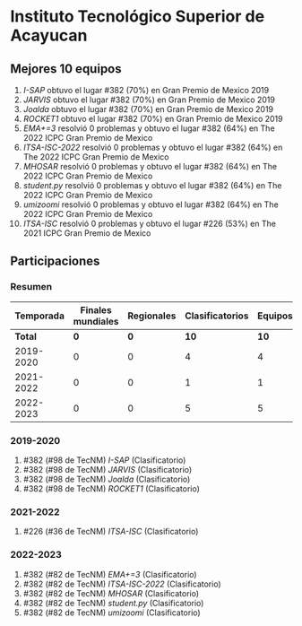 ---
---

# Instituto Tecnológico Superior de Acayucan

## Mejores 10 equipos

1. _I-SAP_ obtuvo el lugar #382 (70%) en Gran Premio de Mexico 2019
1. _JARVIS_ obtuvo el lugar #382 (70%) en Gran Premio de Mexico 2019
1. _Joalda_ obtuvo el lugar #382 (70%) en Gran Premio de Mexico 2019
1. _ROCKET1_ obtuvo el lugar #382 (70%) en Gran Premio de Mexico 2019
1. _EMA+=3_ resolvió 0 problemas y obtuvo el lugar #382 (64%) en The 2022 ICPC Gran Premio de Mexico
1. _ITSA-ISC-2022_ resolvió 0 problemas y obtuvo el lugar #382 (64%) en The 2022 ICPC Gran Premio de Mexico
1. _MHOSAR_ resolvió 0 problemas y obtuvo el lugar #382 (64%) en The 2022 ICPC Gran Premio de Mexico
1. _student.py_ resolvió 0 problemas y obtuvo el lugar #382 (64%) en The 2022 ICPC Gran Premio de Mexico
1. _umizoomi_ resolvió 0 problemas y obtuvo el lugar #382 (64%) en The 2022 ICPC Gran Premio de Mexico
1. _ITSA-ISC_ resolvió 0 problemas y obtuvo el lugar #226 (53%) en The 2021 ICPC Gran Premio de Mexico

## Participaciones

### Resumen

| Temporada | Finales mundiales | Regionales | Clasificatorios | Equipos |
| --- | --- | --- | --- | --- |
| **Total** | **0** | **0** | **10** | **10** |
| 2019-2020 | 0 | 0 | 4 | 4 |
| 2021-2022 | 0 | 0 | 1 | 1 |
| 2022-2023 | 0 | 0 | 5 | 5 |

### 2019-2020

1. #382 (#98 de TecNM) _I-SAP_ (Clasificatorio)
1. #382 (#98 de TecNM) _JARVIS_ (Clasificatorio)
1. #382 (#98 de TecNM) _Joalda_ (Clasificatorio)
1. #382 (#98 de TecNM) _ROCKET1_ (Clasificatorio)

### 2021-2022

1. #226 (#36 de TecNM) _ITSA-ISC_ (Clasificatorio)

### 2022-2023

1. #382 (#82 de TecNM) _EMA+=3_ (Clasificatorio)
1. #382 (#82 de TecNM) _ITSA-ISC-2022_ (Clasificatorio)
1. #382 (#82 de TecNM) _MHOSAR_ (Clasificatorio)
1. #382 (#82 de TecNM) _student.py_ (Clasificatorio)
1. #382 (#82 de TecNM) _umizoomi_ (Clasificatorio)




